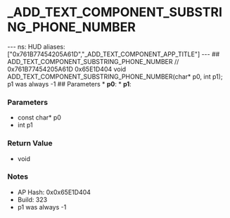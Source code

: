 # _ADD_TEXT_COMPONENT_SUBSTRING_PHONE_NUMBER

--- ns: HUD aliases: ["0x761B77454205A61D","_ADD_TEXT_COMPONENT_APP_TITLE"] --- ## ADD_TEXT_COMPONENT_SUBSTRING_PHONE_NUMBER  // 0x761B77454205A61D 0x65E1D404 void ADD_TEXT_COMPONENT_SUBSTRING_PHONE_NUMBER(char* p0, int p1);  p1 was always -1  ## Parameters * **p0**: * **p1**:

### Parameters
* const char* p0
* int p1

### Return Value
* void

### Notes
* AP Hash: 0x0x65E1D404
* Build: 323
* p1 was always -1


